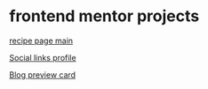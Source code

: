 # frontend mentor projects
[recipe page main ](https://edwinmiguel.github.io/frontend-mentor-projects/recipe-page-main/)

[Social links profile](https://edwinmiguel.github.io/frontend-mentor-projects/social-links-profile-main/)

[Blog preview card](https://edwinmiguel.github.io/frontend-mentor-projects/blog-preview-card-main/)